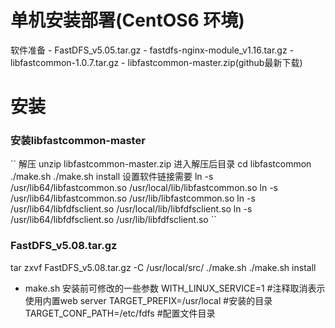 <h1>单机安装部署(CentOS6 环境)</h1>
软件准备
- FastDFS_v5.05.tar.gz
- fastdfs-nginx-module_v1.16.tar.gz
- libfastcommon-1.0.7.tar.gz
- libfastcommon-master.zip(github最新下载)
<h1>安装</h1>
<h3>安装libfastcommon-master</h3>
 ``
解压
unzip libfastcommon-master.zip
进入解压后目录
cd libfastcommon
./make.sh
./make.sh install
设置软件链接需要
ln -s /usr/lib64/libfastcommon.so /usr/local/lib/libfastcommon.so
ln -s /usr/lib64/libfastcommon.so /usr/lib/libfastcommon.so
ln -s /usr/lib64/libfdfsclient.so /usr/local/lib/libfdfsclient.so
ln -s /usr/lib64/libfdfsclient.so /usr/lib/libfdfsclient.so
 ``
<h3>FastDFS_v5.08.tar.gz</h3>

tar zxvf FastDFS_v5.08.tar.gz -C /usr/local/src/
./make.sh
./make.sh install
- make.sh 安装前可修改的一些参数
WITH_LINUX_SERVICE=1 #注释取消表示使用内置web server
TARGET_PREFIX=/usr/local #安装的目录
TARGET_CONF_PATH=/etc/fdfs #配置文件目录




